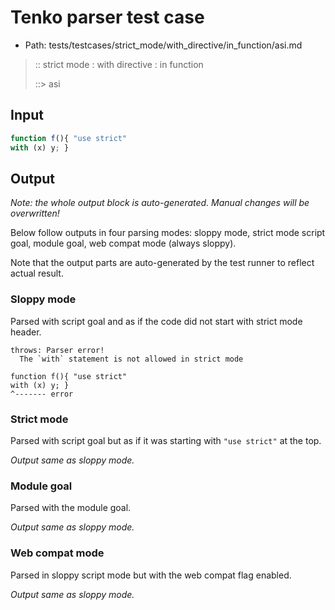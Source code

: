 # Tenko parser test case

- Path: tests/testcases/strict_mode/with_directive/in_function/asi.md

> :: strict mode : with directive : in function
>
> ::> asi

## Input


`````js
function f(){ "use strict"
with (x) y; }
`````

## Output

_Note: the whole output block is auto-generated. Manual changes will be overwritten!_

Below follow outputs in four parsing modes: sloppy mode, strict mode script goal, module goal, web compat mode (always sloppy).

Note that the output parts are auto-generated by the test runner to reflect actual result.

### Sloppy mode

Parsed with script goal and as if the code did not start with strict mode header.

`````
throws: Parser error!
  The `with` statement is not allowed in strict mode

function f(){ "use strict"
with (x) y; }
^------- error
`````

### Strict mode

Parsed with script goal but as if it was starting with `"use strict"` at the top.

_Output same as sloppy mode._

### Module goal

Parsed with the module goal.

_Output same as sloppy mode._

### Web compat mode

Parsed in sloppy script mode but with the web compat flag enabled.

_Output same as sloppy mode._
